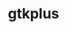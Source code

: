 ---
title: "gtkplus"
layout: cache
categories: [package, develop]
meta: {"compilers": ["gcc@11.4.0"], "num_specs": 42, "num_specs_by_stack": {"root": 42}, "oss": ["ubuntu22.04"], "platforms": ["linux"], "stacks": ["root"], "targets": ["x86_64_v3"], "versions": ["3.24.29"]}
spec_details: [{"compiler": "gcc@11.4.0", "hash": "33ibmdqmcpcw3eydcbnt5mbtmwrgqtrk", "os": "ubuntu22.04", "platform": "linux", "size": "-", "stacks": ["root"], "target": "x86_64_v3", "variants": ["build_system=autotools", "~cups"], "versions": ["3.24.29"]}, {"compiler": "gcc@11.4.0", "hash": "3foqfowqkp5g7s33cs2h7stodk5nykyg", "os": "ubuntu22.04", "platform": "linux", "size": "-", "stacks": ["root"], "target": "x86_64_v3", "variants": ["build_system=autotools", "~cups"], "versions": ["3.24.29"]}, {"compiler": "gcc@11.4.0", "hash": "4amehyhpkzzket5snf5ly7526hxoaeu4", "os": "ubuntu22.04", "platform": "linux", "size": "-", "stacks": ["root"], "target": "x86_64_v3", "variants": ["build_system=autotools", "~cups"], "versions": ["3.24.29"]}, {"compiler": "gcc@11.4.0", "hash": "4pn7mrswpqvvgqq4fpw6z4bv343wylsb", "os": "ubuntu22.04", "platform": "linux", "size": "-", "stacks": ["root"], "target": "x86_64_v3", "variants": ["build_system=autotools", "~cups"], "versions": ["3.24.29"]}, {"compiler": "gcc@11.4.0", "hash": "53azpqumqgscizl5ne45ukytonxnpdz5", "os": "ubuntu22.04", "platform": "linux", "size": "-", "stacks": ["root"], "target": "x86_64_v3", "variants": ["build_system=autotools", "~cups"], "versions": ["3.24.29"]}, {"compiler": "gcc@11.4.0", "hash": "5weq73c3j27dwid3kkdzashsz5aasyq6", "os": "ubuntu22.04", "platform": "linux", "size": "-", "stacks": ["root"], "target": "x86_64_v3", "variants": ["build_system=autotools", "~cups"], "versions": ["3.24.29"]}, {"compiler": "gcc@11.4.0", "hash": "6mc5ghs67j7riadvrexskofr6akdibok", "os": "ubuntu22.04", "platform": "linux", "size": "-", "stacks": ["root"], "target": "x86_64_v3", "variants": ["build_system=autotools", "~cups"], "versions": ["3.24.29"]}, {"compiler": "gcc@11.4.0", "hash": "7ajpq3atpb4lh6adtqftktt7qvr7p5e6", "os": "ubuntu22.04", "platform": "linux", "size": "-", "stacks": ["root"], "target": "x86_64_v3", "variants": ["build_system=autotools", "~cups"], "versions": ["3.24.29"]}, {"compiler": "gcc@11.4.0", "hash": "arsjh2okq7sxrvtw24pjsrmzzotf3jcu", "os": "ubuntu22.04", "platform": "linux", "size": "-", "stacks": ["root"], "target": "x86_64_v3", "variants": ["build_system=autotools", "~cups"], "versions": ["3.24.29"]}, {"compiler": "gcc@11.4.0", "hash": "b2dwqq7i5qdtucmojugyyb2tv7o34hoq", "os": "ubuntu22.04", "platform": "linux", "size": "-", "stacks": ["root"], "target": "x86_64_v3", "variants": ["build_system=autotools", "~cups"], "versions": ["3.24.29"]}, {"compiler": "gcc@11.4.0", "hash": "blxabplq5keahgmc6wsaxe2d3c7iv6if", "os": "ubuntu22.04", "platform": "linux", "size": "-", "stacks": ["root"], "target": "x86_64_v3", "variants": ["build_system=autotools", "~cups"], "versions": ["3.24.29"]}, {"compiler": "gcc@11.4.0", "hash": "ccxvtcdwkjrswaay37uhvl4d7sdhsnl6", "os": "ubuntu22.04", "platform": "linux", "size": "-", "stacks": ["root"], "target": "x86_64_v3", "variants": ["build_system=autotools", "~cups"], "versions": ["3.24.29"]}, {"compiler": "gcc@11.4.0", "hash": "czyrhmwi5msv4zcuqk5u4g7glljtzxy4", "os": "ubuntu22.04", "platform": "linux", "size": "-", "stacks": ["root"], "target": "x86_64_v3", "variants": ["build_system=autotools", "~cups"], "versions": ["3.24.29"]}, {"compiler": "gcc@11.4.0", "hash": "dg7mecy3iylpivcxz5m5inst74ii75xf", "os": "ubuntu22.04", "platform": "linux", "size": "-", "stacks": ["root"], "target": "x86_64_v3", "variants": ["build_system=autotools", "~cups"], "versions": ["3.24.29"]}, {"compiler": "gcc@11.4.0", "hash": "e5vi5xohenvjl2srbmdqpqioekwu6yrc", "os": "ubuntu22.04", "platform": "linux", "size": "-", "stacks": ["root"], "target": "x86_64_v3", "variants": ["build_system=autotools", "~cups"], "versions": ["3.24.29"]}, {"compiler": "gcc@11.4.0", "hash": "fpfg7qhqwpdku2t3nkgaa372mlmxmxs5", "os": "ubuntu22.04", "platform": "linux", "size": "-", "stacks": ["root"], "target": "x86_64_v3", "variants": ["build_system=autotools", "~cups"], "versions": ["3.24.29"]}, {"compiler": "gcc@11.4.0", "hash": "frieeu7tekuncl2g7s5e6w3yqjiou74j", "os": "ubuntu22.04", "platform": "linux", "size": "-", "stacks": ["root"], "target": "x86_64_v3", "variants": ["build_system=autotools", "~cups"], "versions": ["3.24.29"]}, {"compiler": "gcc@11.4.0", "hash": "ftmudyjr3vnbjho6bampznpkukuwe4i2", "os": "ubuntu22.04", "platform": "linux", "size": "-", "stacks": ["root"], "target": "x86_64_v3", "variants": ["build_system=autotools", "~cups"], "versions": ["3.24.29"]}, {"compiler": "gcc@11.4.0", "hash": "hpuy5hxz2ike7mkllpko4xwxzmwe4ofl", "os": "ubuntu22.04", "platform": "linux", "size": "-", "stacks": ["root"], "target": "x86_64_v3", "variants": ["build_system=autotools", "~cups"], "versions": ["3.24.29"]}, {"compiler": "gcc@11.4.0", "hash": "icvpta2jm3poxq57mvdlfeyfdg4lxbww", "os": "ubuntu22.04", "platform": "linux", "size": "-", "stacks": ["root"], "target": "x86_64_v3", "variants": ["build_system=autotools", "~cups"], "versions": ["3.24.29"]}, {"compiler": "gcc@11.4.0", "hash": "k2wdusilbco5ph2xtkgshqhkscjs3zui", "os": "ubuntu22.04", "platform": "linux", "size": "-", "stacks": ["root"], "target": "x86_64_v3", "variants": ["build_system=autotools", "~cups"], "versions": ["3.24.29"]}, {"compiler": "gcc@11.4.0", "hash": "ldlfgb5bwoilm4ggqtze6rmvl674ydzm", "os": "ubuntu22.04", "platform": "linux", "size": "-", "stacks": ["root"], "target": "x86_64_v3", "variants": ["build_system=autotools", "~cups"], "versions": ["3.24.29"]}, {"compiler": "gcc@11.4.0", "hash": "mygthciyyuoheojcsxjufsmel6qn5o5s", "os": "ubuntu22.04", "platform": "linux", "size": "-", "stacks": ["root"], "target": "x86_64_v3", "variants": ["build_system=autotools", "~cups"], "versions": ["3.24.29"]}, {"compiler": "gcc@11.4.0", "hash": "o2s3o3537rjnptjv2peh2hsgpdz5hybu", "os": "ubuntu22.04", "platform": "linux", "size": "-", "stacks": ["root"], "target": "x86_64_v3", "variants": ["build_system=autotools", "~cups"], "versions": ["3.24.29"]}, {"compiler": "gcc@11.4.0", "hash": "pqwbdx5kzpouu5iapbkmtxoxy6ubwflw", "os": "ubuntu22.04", "platform": "linux", "size": "-", "stacks": ["root"], "target": "x86_64_v3", "variants": ["build_system=autotools", "~cups"], "versions": ["3.24.29"]}, {"compiler": "gcc@11.4.0", "hash": "qpspfpebul3lhbqxb53lhkg6kfwrjhab", "os": "ubuntu22.04", "platform": "linux", "size": "-", "stacks": ["root"], "target": "x86_64_v3", "variants": ["build_system=autotools", "~cups"], "versions": ["3.24.29"]}, {"compiler": "gcc@11.4.0", "hash": "rx3qgo2vogdapdkiiykfmj7loqxiorup", "os": "ubuntu22.04", "platform": "linux", "size": "-", "stacks": ["root"], "target": "x86_64_v3", "variants": ["build_system=autotools", "~cups"], "versions": ["3.24.29"]}, {"compiler": "gcc@11.4.0", "hash": "rzk36osasznp5325t2ol5qrq5xoaamse", "os": "ubuntu22.04", "platform": "linux", "size": "-", "stacks": ["root"], "target": "x86_64_v3", "variants": ["build_system=autotools", "~cups"], "versions": ["3.24.29"]}, {"compiler": "gcc@11.4.0", "hash": "skkt2qk6ytvu6qo5mnbf42kyxxvm242p", "os": "ubuntu22.04", "platform": "linux", "size": "-", "stacks": ["root"], "target": "x86_64_v3", "variants": ["build_system=autotools", "~cups"], "versions": ["3.24.29"]}, {"compiler": "gcc@11.4.0", "hash": "t64axiczvwtmyysctu6vz56xqocarwg4", "os": "ubuntu22.04", "platform": "linux", "size": "-", "stacks": ["root"], "target": "x86_64_v3", "variants": ["build_system=autotools", "~cups"], "versions": ["3.24.29"]}, {"compiler": "gcc@11.4.0", "hash": "uaooebj6zr67f42tgxz2tvvr6s5b5iqb", "os": "ubuntu22.04", "platform": "linux", "size": "-", "stacks": ["root"], "target": "x86_64_v3", "variants": ["build_system=autotools", "~cups"], "versions": ["3.24.29"]}, {"compiler": "gcc@11.4.0", "hash": "ucnycrzu5wzslqocigpf6be33acxiijf", "os": "ubuntu22.04", "platform": "linux", "size": "-", "stacks": ["root"], "target": "x86_64_v3", "variants": ["build_system=autotools", "~cups"], "versions": ["3.24.29"]}, {"compiler": "gcc@11.4.0", "hash": "ucojbfsm5zcutm6knkaflasrgdc7pqvz", "os": "ubuntu22.04", "platform": "linux", "size": "-", "stacks": ["root"], "target": "x86_64_v3", "variants": ["build_system=autotools", "~cups"], "versions": ["3.24.29"]}, {"compiler": "gcc@11.4.0", "hash": "uoawqvp3mjq4khswx3zwl2qapmjxzhg4", "os": "ubuntu22.04", "platform": "linux", "size": "-", "stacks": ["root"], "target": "x86_64_v3", "variants": ["build_system=autotools", "~cups"], "versions": ["3.24.29"]}, {"compiler": "gcc@11.4.0", "hash": "v2cof3up6kffadleyf7djlfjqm72zcg2", "os": "ubuntu22.04", "platform": "linux", "size": "-", "stacks": ["root"], "target": "x86_64_v3", "variants": ["build_system=autotools", "~cups"], "versions": ["3.24.29"]}, {"compiler": "gcc@11.4.0", "hash": "vuw4kqq3ijfvruzpevsjmmxzpuxvzgaf", "os": "ubuntu22.04", "platform": "linux", "size": "-", "stacks": ["root"], "target": "x86_64_v3", "variants": ["build_system=autotools", "~cups"], "versions": ["3.24.29"]}, {"compiler": "gcc@11.4.0", "hash": "wn3n6f3h6f62hqcpqdik6pwue6kiw5bz", "os": "ubuntu22.04", "platform": "linux", "size": "-", "stacks": ["root"], "target": "x86_64_v3", "variants": ["build_system=autotools", "~cups"], "versions": ["3.24.29"]}, {"compiler": "gcc@11.4.0", "hash": "wq4toolhwisnegiyvjh42pkwmyo5yvzj", "os": "ubuntu22.04", "platform": "linux", "size": "-", "stacks": ["root"], "target": "x86_64_v3", "variants": ["build_system=autotools", "~cups"], "versions": ["3.24.29"]}, {"compiler": "gcc@11.4.0", "hash": "xbilaijajx6vbs5b7fci7yjlpvwm4s4e", "os": "ubuntu22.04", "platform": "linux", "size": "-", "stacks": ["root"], "target": "x86_64_v3", "variants": ["build_system=autotools", "~cups"], "versions": ["3.24.29"]}, {"compiler": "gcc@11.4.0", "hash": "xz7v6qt6v7ibcrat6tgwwv4hw7aa6h57", "os": "ubuntu22.04", "platform": "linux", "size": "-", "stacks": ["root"], "target": "x86_64_v3", "variants": ["build_system=autotools", "~cups"], "versions": ["3.24.29"]}, {"compiler": "gcc@11.4.0", "hash": "ydf37ktaucakaj7cg2ldbnj7rmq7bgkf", "os": "ubuntu22.04", "platform": "linux", "size": "-", "stacks": ["root"], "target": "x86_64_v3", "variants": ["build_system=autotools", "~cups"], "versions": ["3.24.29"]}, {"compiler": "gcc@11.4.0", "hash": "zqzt3yx6obn4gctio7qi2ynfemc6cwcp", "os": "ubuntu22.04", "platform": "linux", "size": "-", "stacks": ["root"], "target": "x86_64_v3", "variants": ["build_system=autotools", "~cups"], "versions": ["3.24.29"]}]
---